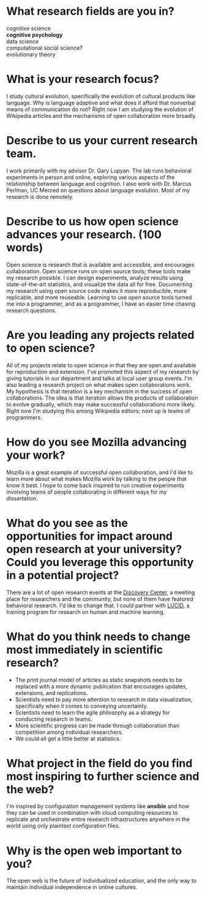 # What research fields are you in?

cognitive science  
**cognitive psychology**  
data science  
computational social science?  
evolutionary theory

# What is your research focus?

I study cultural evolution, specifically the evolution of cultural products like language. Why is language adaptive and what does it afford that nonverbal means of communication do not? Right now I am studying the evolution of Wikipedia articles and the mechanisms of open collaboration more broadly.

# Describe to us your current research team.

I work primarily with my advisor Dr. Gary Lupyan. The lab runs behavioral experiments in person and online, exploring various aspects of the relationship between language and cognition. I also work with Dr. Marcus Perlman, UC Merced on questions about language evolution. Most of my research is done remotely.

# Describe to us how open science advances your research. (100 words)

Open science is research that is available and accessible, and encourages collaboration. Open science runs on open source tools; these tools make my research possible. I can design experiments, analyze results using state-of-the-art statistics, and visualize the data all for free. Documenting my research using open source code makes it more reproducible, more replicable, and more reuseable. Learning to use open source tools turned me into a programmer, and as a programmer, I have an easier time chasing research questions.

# Are you leading any projects related to open science?

All of my projects relate to open science in that they are open and available for reproduction and extension. I've promoted this aspect of my research by giving tutorials in our department and talks at local user group events. I'm also leading a research project on what makes open collaborations work. My hypothesis is that iteration is a key mechanism in the success of open collaborations. The idea is that iteration allows the products of collaboration to evolve gradually, which may make successful collaborations more likely. Right now I'm studying this among Wikipedia editors; next up is teams of programmers.

# How do you see Mozilla advancing your work?

Mozilla is a great example of successful open collaboration, and I'd like to learn more about what makes Mozilla work by talking to the people that know it best. I hope to come back inspired to run creative experiments involving teams of people collaborating in different ways for my dissertation.

# What do you see as the opportunities for impact around open research at your university? Could you leverage this opportunity in a potential project?

There are a lot of open research events at the [Discovery Center](https://discovery.wisc.edu), a meeting place for researchers and the community, but none of them have featured behavioral research. I'd like to change that. I could partner with [LUCID](https://lucid.wisc.edu), a training program for research on human and machine learning.

# What do you think needs to change most immediately in scientific research?

* The print journal model of articles as static snapshots needs to be replaced with a more dynamic publication that encourages updates, extensions, and replications.
* Scientists need to pay more attention to research in data visualization, specifically when it comes to conveying uncertainty.
* Scientists need to learn the agile philosophy as a strategy for conducting research in teams.
* More scientific progress can be made through collaboration than competition among individual researchers.
* We could all get a little better at statistics.

# What project in the field do you find most inspiring to further science and the web?

I'm inspired by configuration management systems like **ansible** and how they can be used in combination with cloud computing resources to replicate and orchestrate entire research infrastructures anywhere in the world using only plaintext configuration files.

# Why is the open web important to you?

The open web is the future of individualized education, and the only way to maintain individual independence in online cultures.
